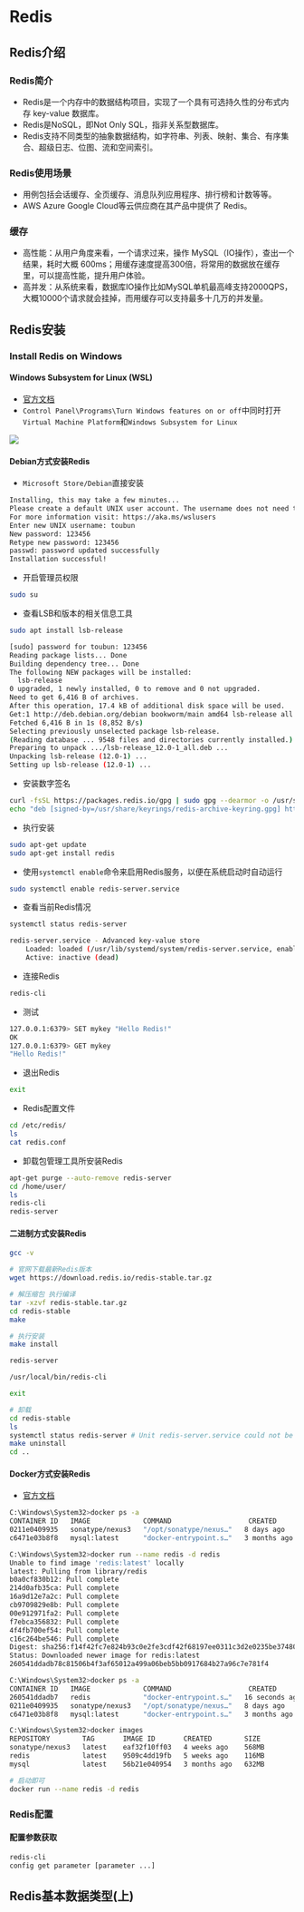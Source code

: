 # Redis

## Redis介绍

### Redis简介
* Redis是一个内存中的数据结构项目，实现了一个具有可选持久性的分布式内存 key-value 数据库。
* Redis是NoSQL，即Not Only SQL，指非关系型数据库。
* Redis支持不同类型的抽象数据结构，如字符串、列表、映射、集合、有序集合、超级日志、位图、流和空间索引。

### Redis使用场景
* 用例包括会话缓存、全页缓存、消息队列应用程序、排行榜和计数等等。
* AWS Azure Google Cloud等云供应商在其产品中提供了 Redis。

### 缓存
* 高性能：从用户角度来看，一个请求过来，操作 MySQL（IO操作），查出一个结果，耗时大概 600ms；用缓存速度提高300倍，将常用的数据放在缓存里，可以提高性能，提升用户体验。
* 高并发：从系统来看，数据库IO操作比如MySQL单机最高峰支持2000QPS，大概10000个请求就会挂掉，而用缓存可以支持最多十几万的并发量。

## Redis安装

### Install Redis on Windows

#### Windows Subsystem for Linux (WSL)
* [官方文档](https://redis.io/docs/latest/operate/oss_and_stack/install/install-redis/install-redis-on-windows/)
* `Control Panel\Programs\Turn Windows features on or off`中同时打开`Virtual Machine Platform`和`Windows Subsystem for Linux`

![](https://github.com/toubun24/NiHon-IT-Training-Plan/blob/main/imgStorage/QQ20240511195958.png)

#### Debian方式安装Redis
* `Microsoft Store/Debian`直接安装
```bash
Installing, this may take a few minutes...
Please create a default UNIX user account. The username does not need to match your Windows username.
For more information visit: https://aka.ms/wslusers
Enter new UNIX username: toubun
New password: 123456
Retype new password: 123456
passwd: password updated successfully
Installation successful!
```
* 开启管理员权限
```bash
sudo su
```
* 查看LSB和版本的相关信息工具
```bash
sudo apt install lsb-release
```
```bash
[sudo] password for toubun: 123456
Reading package lists... Done
Building dependency tree... Done
The following NEW packages will be installed:
  lsb-release
0 upgraded, 1 newly installed, 0 to remove and 0 not upgraded.
Need to get 6,416 B of archives.
After this operation, 17.4 kB of additional disk space will be used.
Get:1 http://deb.debian.org/debian bookworm/main amd64 lsb-release all 12.0-1 [6,416 B]
Fetched 6,416 B in 1s (8,852 B/s)
Selecting previously unselected package lsb-release.
(Reading database ... 9548 files and directories currently installed.)
Preparing to unpack .../lsb-release_12.0-1_all.deb ...
Unpacking lsb-release (12.0-1) ...
Setting up lsb-release (12.0-1) ...
```
* 安装数字签名
```bash
curl -fsSL https://packages.redis.io/gpg | sudo gpg --dearmor -o /usr/share/keyrings/redis-archive-keyring.gpg
echo "deb [signed-by=/usr/share/keyrings/redis-archive-keyring.gpg] https://packages.redis.io/deb $(lsb_release -cs) main" | sudo tee /etc/apt/sources.list.d/redis.list
```
* 执行安装
```bash
sudo apt-get update
sudo apt-get install redis
```
* 使用`systemctl enable`命令来启用Redis服务，以便在系统启动时自动运行
```bash
sudo systemctl enable redis-server.service
```
* 查看当前Redis情况
```bash
systemctl status redis-server
```
```bash
redis-server.service - Advanced key-value store
    Loaded: loaded (/usr/lib/systemd/system/redis-server.service, enabled)
    Active: inactive (dead)
```
* 连接Redis
```bash
redis-cli
```
* 测试
```bash
127.0.0.1:6379> SET mykey "Hello Redis!"
OK
127.0.0.1:6379> GET mykey
"Hello Redis!"
```
* 退出Redis
```bash
exit
```
* Redis配置文件
```bash
cd /etc/redis/
ls
cat redis.conf
```
* 卸载包管理工具所安装Redis
```bash
apt-get purge --auto-remove redis-server
cd /home/user/
ls
redis-cli
redis-server
```

#### 二进制方式安装Redis
```bash
gcc -v

# 官网下载最新Redis版本
wget https://download.redis.io/redis-stable.tar.gz

# 解压缩包 执行编译
tar -xzvf redis-stable.tar.gz
cd redis-stable
make

# 执行安装
make install

redis-server

/usr/local/bin/redis-cli

exit

# 卸载
cd redis-stable
ls
systemctl status redis-server # Unit redis-server.service could not be found.
make uninstall
cd ..
```

#### Docker方式安装Redis
* [官方文档](https://hub.docker.com/_/redis)
```bash
C:\Windows\System32>docker ps -a
CONTAINER ID   IMAGE             COMMAND                   CREATED        STATUS                            PORTS                               NAMES
0211e0409935   sonatype/nexus3   "/opt/sonatype/nexus…"   8 days ago     Exited (255) About a minute ago   0.0.0.0:8081->8081/tcp              nexus
c6471e03b8f8   mysql:latest      "docker-entrypoint.s…"   3 months ago   Exited (255) About a minute ago   0.0.0.0:3306->3306/tcp, 33060/tcp   mysql-mysql-1

C:\Windows\System32>docker run --name redis -d redis
Unable to find image 'redis:latest' locally
latest: Pulling from library/redis
b0a0cf830b12: Pull complete
214d0afb35ca: Pull complete
16a9d12e7a2c: Pull complete
cb9709829e8b: Pull complete
00e912971fa2: Pull complete
f7ebca356832: Pull complete
4f4fb700ef54: Pull complete
c16c264be546: Pull complete
Digest: sha256:f14f42fc7e824b93c0e2fe3cdf42f68197ee0311c3d2e0235be37480b2e208e6
Status: Downloaded newer image for redis:latest
260541ddadb78c81506b4f3af65012a499a06beb5bb0917684b27a96c7e781f4

C:\Windows\System32>docker ps -a
CONTAINER ID   IMAGE             COMMAND                   CREATED          STATUS                       PORTS                               NAMES
260541ddadb7   redis             "docker-entrypoint.s…"   16 seconds ago   Up 12 seconds                6379/tcp                            redis
0211e0409935   sonatype/nexus3   "/opt/sonatype/nexus…"   8 days ago       Exited (255) 3 minutes ago   0.0.0.0:8081->8081/tcp              nexus
c6471e03b8f8   mysql:latest      "docker-entrypoint.s…"   3 months ago     Exited (255) 3 minutes ago   0.0.0.0:3306->3306/tcp, 33060/tcp   mysql-mysql-1

C:\Windows\System32>docker images
REPOSITORY        TAG       IMAGE ID       CREATED        SIZE
sonatype/nexus3   latest    eaf32f10ff03   4 weeks ago    568MB
redis             latest    9509c4dd19fb   5 weeks ago    116MB
mysql             latest    56b21e040954   3 months ago   632MB

# 启动即可
docker run --name redis -d redis
```

### Redis配置

#### 配置参数获取
```bash
redis-cli
config get parameter [parameter ...]
```

## Redis基本数据类型(上)